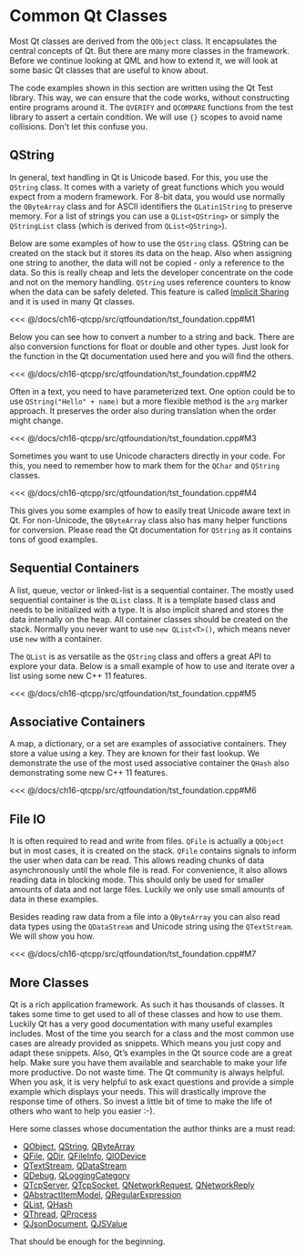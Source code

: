 # Common Qt Classes

Most Qt classes are derived from the `QObject` class. It encapsulates the central concepts of Qt. But there are many more classes in the framework. Before we continue looking at QML and how to extend it, we will look at some basic Qt classes that are useful to know about.

The code examples shown in this section are written using the Qt Test library. This way, we can ensure that the code works, without constructing entire programs around it. The `QVERIFY` and `QCOMPARE` functions from the test library to assert a certain condition. We will use `{}` scopes to avoid name collisions. Don't let this confuse you.

## QString

In general, text handling in Qt is Unicode based. For this, you use the `QString` class. It comes with a variety of great functions which you would expect from a modern framework. For 8-bit data, you would use normally the `QByteArray` class and for ASCII identifiers the `QLatin1String` to preserve memory. For a list of strings you can use a `QList<QString>` or simply the `QStringList` class (which is derived from `QList<QString>`).

Below are some examples of how to use the `QString` class. QString can be created on the stack but it stores its data on the heap. Also when assigning one string to another, the data will not be copied - only a reference to the data. So this is really cheap and lets the developer concentrate on the code and not on the memory handling. `QString` uses reference counters to know when the data can be safely deleted. This feature is called [Implicit Sharing](http://doc.qt.io/qt-6/implicit-sharing.html) and it is used in many Qt classes.

<<< @/docs/ch16-qtcpp/src/qtfoundation/tst_foundation.cpp#M1

Below you can see how to convert a number to a string and back. There are also conversion functions for float or double and other types. Just look for the function in the Qt documentation used here and you will find the others.

<<< @/docs/ch16-qtcpp/src/qtfoundation/tst_foundation.cpp#M2

Often in a text, you need to have parameterized text. One option could be to use `QString("Hello" + name)` but a more flexible method is the `arg` marker approach.  It preserves the order also during translation when the order might change.

<<< @/docs/ch16-qtcpp/src/qtfoundation/tst_foundation.cpp#M3

Sometimes you want to use Unicode characters directly in your code. For this, you need to remember how to mark them for the `QChar` and `QString` classes.

<<< @/docs/ch16-qtcpp/src/qtfoundation/tst_foundation.cpp#M4

This gives you some examples of how to easily treat Unicode aware text in Qt. For non-Unicode, the `QByteArray` class also has many helper functions for conversion. Please read the Qt documentation for `QString` as it contains tons of good examples.

## Sequential Containers

A list, queue, vector or linked-list is a sequential container. The mostly used sequential container is the `QList` class. It is a template based class and needs to be initialized with a type. It is also implicit shared and stores the data internally on the heap. All container classes should be created on the stack. Normally you never want to use `new QList<T>()`, which means never use `new` with a container.

The `QList` is as versatile as the `QString` class and offers a great API to explore your data. Below is a small example of how to use and iterate over a list using some new C++ 11 features.

<<< @/docs/ch16-qtcpp/src/qtfoundation/tst_foundation.cpp#M5

## Associative Containers

A map, a dictionary, or a set are examples of associative containers. They store a value using a key. They are known for their fast lookup. We demonstrate the use of the most used associative container the `QHash` also demonstrating some new C++ 11 features.

<<< @/docs/ch16-qtcpp/src/qtfoundation/tst_foundation.cpp#M6

## File IO

It is often required to read and write from files. `QFile` is actually a `QObject` but in most cases, it is created on the stack. `QFile` contains signals to inform the user when data can be read. This allows reading chunks of data asynchronously until the whole file is read. For convenience, it also allows reading data in blocking mode. This should only be used for smaller amounts of data and not large files. Luckily we only use small amounts of data in these examples.

Besides reading raw data from a file into a `QByteArray` you can also read data types using the `QDataStream` and Unicode string using the `QTextStream`. We will show you how.

<<< @/docs/ch16-qtcpp/src/qtfoundation/tst_foundation.cpp#M7

## More Classes

Qt is a rich application framework. As such it has thousands of classes. It takes some time to get used to all of these classes and how to use them. Luckily Qt has a very good documentation with many useful examples includes. Most of the time you search for a class and the most common use cases are already provided as snippets. Which means you just copy and adapt these snippets. Also, Qt’s examples in the Qt source code are a great help. Make sure you have them available and searchable to make your life more productive. Do not waste time. The Qt community is always helpful. When you ask, it is very helpful to ask exact questions and provide a simple example which displays your needs. This will drastically improve the response time of others. So invest a little bit of time to make the life of others who want to help you easier :-).

Here some classes whose documentation the author thinks are a must read: 
* [QObject](http://doc.qt.io/qt-6/qobject.html), [QString](http://doc.qt.io/qt-6/qstring.html), [QByteArray](http://doc.qt.io/qt-6/qbytearray.html)
* [QFile](http://doc.qt.io/qt-6/qfile.html), [QDir](http://doc.qt.io/qt-6/qdir.html), [QFileInfo](http://doc.qt.io/qt-6/qfileinfo.html), [QIODevice](http://doc.qt.io/qt-6/qiodevice.html)
* [QTextStream](http://doc.qt.io/qt-6/qtextstream.html), [QDataStream](http://doc.qt.io/qt-6/qdatastream.html) 
* [QDebug](http://doc.qt.io/qt-6/qdebug.html), [QLoggingCategory](http://doc.qt.io/qt-6/qloggingcategory.html)
* [QTcpServer](http://doc.qt.io/qt-6/qtcpserver.html), [QTcpSocket](http://doc.qt.io/qt-6/qtcpsocket.html), [QNetworkRequest](http://doc.qt.io/qt-6/qnetworkrequest.html), [QNetworkReply](http://doc.qt.io/qt-6/qnetworkreply.html)
* [QAbstractItemModel](http://doc.qt.io/qt-6/qabstractitemmodel.html), [QRegularExpression](http://doc.qt.io/qt-6/qregularexpression.html)
* [QList](http://doc.qt.io/qt-6/qlist.html), [QHash](http://doc.qt.io/qt-6/qhash.html)
* [QThread](http://doc.qt.io/qt-6/qthread.html), [QProcess](http://doc.qt.io/qt-6/qprocess.html)
* [QJsonDocument](http://doc.qt.io/qt-6/qjsondocument.html), [QJSValue](http://doc.qt.io/qt-6/qjsvalue.html)

That should be enough for the beginning.

